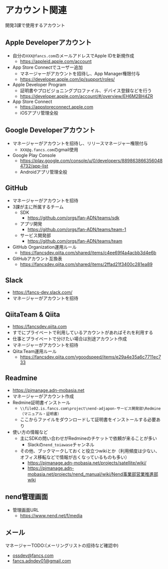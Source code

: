 # アカウント関連
開発3課で使用するアカウント

## Apple Developerアカウント
- 自分の`XXX@fancs.com`のメールアドレスでApple IDを新規作成
  - https://appleid.apple.com/account
- App Store Connectでユーザー追加
  - マネージャーがアカウントを招待し、App Manager権限付与
  - https://developer.apple.com/jp/support/roles/
- Apple Developer Program
  - 証明書やプロビジョニングプロファイル、デバイス登録などを行う
  - https://developer.apple.com/account/#/overview/EH6M2BH4ZR
- App Store Connect
  - https://appstoreconnect.apple.com
  - iOSアプリ管理全般

## Google Developerアカウント
- マネージャーがアカウントを招待し、リリースマネージャー権限付与
  - `XXX@g.fancs.com`のgmail使用
- Google Play Console
  - https://play.google.com/console/u/0/developers/8898638663560484732/app-list
  - Androidアプリ管理全般

## GitHub
- マネージャーがアカウントを招待
- 3課が主に所属するチーム
  - SDK
    - https://github.com/orgs/fan-ADN/teams/sdk
  - アプリ開発
    - https://github.com/orgs/fan-ADN/teams/team-1
  - サービス開発部
    - https://github.com/orgs/fan-ADN/teams/team
- GitHub Organization運用ルール
  - https://fancsdev.qiita.com/shared/items/c4ee69f4a4acbb3d4e6b
- GitHubアカウント互換表
  - https://fancsdev.qiita.com/shared/items/2ffad21f3400c281ea89

## Slack
- https://fancs-dev.slack.com/
- マネージャーがアカウントを招待

## QiitaTeam & Qiita
- https://fancsdev.qiita.com
- すでにプライベートで利用しているアカウントがあればそれを利用する
- 仕事とプライベートで分けたい場合は別途アカウント作成
- マネージャーがアカウントを招待
- Qiita:Team運用ルール
  - https://fancsdev.qiita.com/ygoodspeed/items/e29a4e35a6c7711ec733

## Readmine
- https://pjmanage.adn-mobasia.net
- マネージャーがアカウント作成
- Redmine証明書インストール
  - `\\file02.is.fancs.com\project\nend-adjapon-サービス開発部\Redmine（マニュアル・証明書）`
  - ここからファイルをダウンロードして証明書をインストールする必要あり
- 使い方の情報など
  - 主にSDKの問い合わせがRedmineのチケットで依頼が来ることが多い
    - Slackの`nend_toiawase`チャンネル
  - その他、ブックマークしておくと役立つwikiとか（利用頻度は少ない、オフィス移転などで情報が古くなっているものも多い）
    - https://pjmanage.adn-mobasia.net/projects/satellite/wiki/
    - https://pjmanage.adn-mobasia.net/projects/nend_manual/wiki/Nend事業部営業推進部wiki

## nend管理画面
- 管理画面URL
  - https://www.nend.net/f/media

## メール
マネージャーTODO:(メーリングリストの招待など確認中)
- ossdev@fancs.com
- fancs.adndev01@gmail.com
